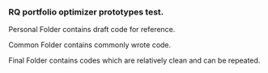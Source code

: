 ### RQ portfolio optimizer prototypes test.


Personal Folder contains draft code for reference.

Common Folder contains commonly wrote code.

Final Folder contains codes which are relatively clean and can be repeated.

